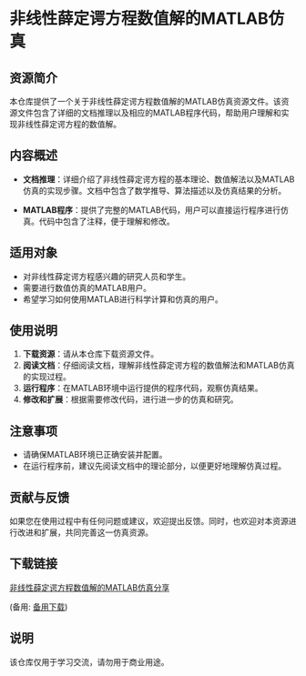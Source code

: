 # 非线性薛定谔方程数值解的MATLAB仿真

## 资源简介

本仓库提供了一个关于非线性薛定谔方程数值解的MATLAB仿真资源文件。该资源文件包含了详细的文档推理以及相应的MATLAB程序代码，帮助用户理解和实现非线性薛定谔方程的数值解。

## 内容概述

- **文档推理**：详细介绍了非线性薛定谔方程的基本理论、数值解法以及MATLAB仿真的实现步骤。文档中包含了数学推导、算法描述以及仿真结果的分析。
  
- **MATLAB程序**：提供了完整的MATLAB代码，用户可以直接运行程序进行仿真。代码中包含了注释，便于理解和修改。

## 适用对象

- 对非线性薛定谔方程感兴趣的研究人员和学生。
- 需要进行数值仿真的MATLAB用户。
- 希望学习如何使用MATLAB进行科学计算和仿真的用户。

## 使用说明

1. **下载资源**：请从本仓库下载资源文件。
2. **阅读文档**：仔细阅读文档，理解非线性薛定谔方程的数值解法和MATLAB仿真的实现过程。
3. **运行程序**：在MATLAB环境中运行提供的程序代码，观察仿真结果。
4. **修改和扩展**：根据需要修改代码，进行进一步的仿真和研究。

## 注意事项

- 请确保MATLAB环境已正确安装并配置。
- 在运行程序前，建议先阅读文档中的理论部分，以便更好地理解仿真过程。

## 贡献与反馈

如果您在使用过程中有任何问题或建议，欢迎提出反馈。同时，也欢迎对本资源进行改进和扩展，共同完善这一仿真资源。

## 下载链接
[非线性薛定谔方程数值解的MATLAB仿真分享](https://pan.quark.cn/s/ee1ee95f62f6) 

(备用: [备用下载](https://pan.baidu.com/s/10EmBOAqxaVkV8HlJgOanQw?pwd=1234))

## 说明

该仓库仅用于学习交流，请勿用于商业用途。
